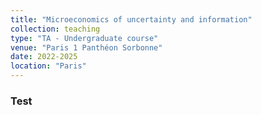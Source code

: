 ```yaml
---
title: "Microeconomics of uncertainty and information"
collection: teaching
type: "TA - Undergraduate course"
venue: "Paris 1 Panthéon Sorbonne"
date: 2022-2025
location: "Paris"
---
```

### Test

